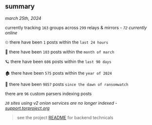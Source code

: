 
## summary
_march 25th, 2024_

currently tracking `163` groups across `299` relays & mirrors - _`72` currently online_

⏲ there have been `1` posts within the `last 24 hours`

🦈 there have been `103` posts within the `month of march`

🪐 there have been `606` posts within the `last 90 days`

🏚 there have been `575` posts within the `year of 2024`

🦕 there have been `9857` posts `since the dawn of ransomwatch`

there are `96` custom parsers indexing posts

_`20` sites using v2 onion services are no longer indexed - [support.torproject.org](https://support.torproject.org/onionservices/v2-deprecation/)_

> see the project [README](https://github.com/joshhighet/ransomwatch#ransomwatch--) for backend technicals
